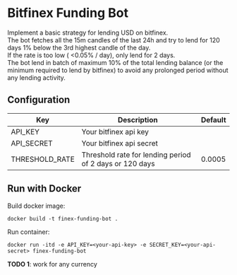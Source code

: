 # Bitfinex Funding Bot

Implement a basic strategy for lending USD on bitfinex.  
The bot fetches all the 15m candles of the last 24h and try to lend for 120 days 1% below the 3rd highest candle of the day.  
If the rate is too low ( <0.05% / day), only lend for 2 days.  
The bot lend in batch of maximum 10% of the total lending balance (or the minimum required to lend by bitfinex) to avoid any prolonged period without any lending activity.

## Configuration
| Key            | Description                                             | Default |
|----------------|---------------------------------------------------------|---------|
| API_KEY        | Your bitfinex api key                                   |         |
| API_SECRET     | Your bitfinex api secret                                |         |
| THRESHOLD_RATE | Threshold rate for lending period of 2 days or 120 days | 0.0005  |

## Run with Docker

Build docker image:

`docker build -t finex-funding-bot .`

Run container:

`docker run -itd -e API_KEY=<your-api-key> -e SECRET_KEY=<your-api-secret> finex-funding-bot`

**TODO 1**: work for any currency
